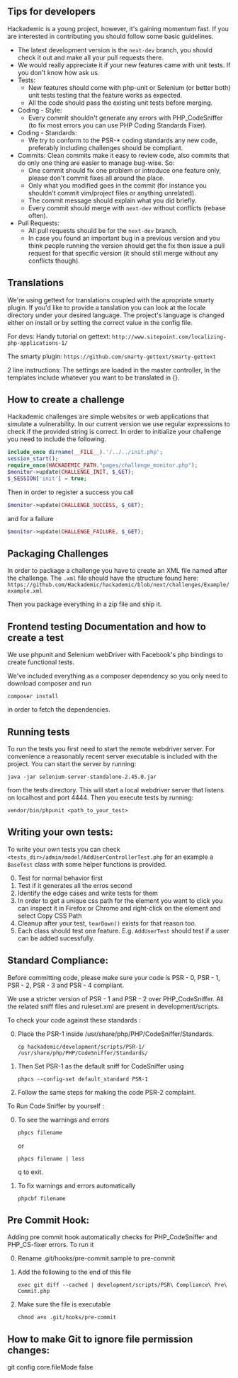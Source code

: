 Tips for developers
-------------------

Hackademic is a young project, however, it's gaining momentum fast. If you are interested in contributing you should follow some basic guidelines.

* The latest development version is the `next-dev` branch, you should check it out and make all your pull requests there.
* We would really appreciate it if your new features came with unit tests. If you don't know how ask us.
* Tests:
  * New features should come with php-unit or Selenium (or better both) unit tests testing that the feature works as expected.
  * All the code should pass the existing unit tests before merging.
* Coding - Style:
  * Every commit shouldn't generate any errors with PHP_CodeSniffer (to fix most errors you can use PHP Coding Standards Fixer).
* Coding - Standards:
  * We try to conform to the PSR-* coding standards any new code, preferably including challenges should be compliant.
* Commits: Clean commits make it easy to review code, also commits that do only one thing are easier to manage bug-wise. So:
    * One commit should fix one problem or introduce one feature only, please don't commit fixes all around the place.
    * Only what you modified goes in the commit (for instance you shouldn't commit vim/project files or anything unrelated).
    * The commit message should explain what you did briefly.
    * Every commit should merge with `next-dev` without conflicts (rebase often).
* Pull Requests:
  * All pull requests should be for the `next-dev` branch.
  * In case you found an important bug in a previous version and you think people running the version should get the fix then issue a pull request for that specific version (it should still merge without any conflicts though).


Translations
------------
We're using gettext for translations coupled with the apropriate smarty plugin.
If you'd like to provide a tanslation you can look at the locale directory under your desired language.
The project's language is changed either on install or by setting the correct value in the config file.

For devs:
Handy tutorial on gettext:
`http://www.sitepoint.com/localizing-php-applications-1/`

The smarty plugin:
`https://github.com/smarty-gettext/smarty-gettext`

2 line instructions:
The settings are loaded in the master controller,
In the templates include whatever you want to be translated in {}.


How to create a challenge
-------------------------

Hackademic challenges are simple websites or web applications that simulate a vulnerability.
In our current version we use regular expressions to check if the provided string is correct.
In order to initialize your challenge you need to include the following.

```php
include_once dirname(__FILE__).'/../../init.php';
session_start();
require_once(HACKADEMIC_PATH."pages/challenge_monitor.php");
$monitor->update(CHALLENGE_INIT, $_GET);
$_SESSION['init'] = true;
```

Then in order to register a success you call
```php
$monitor->update(CHALLENGE_SUCCESS, $_GET);
```
and for a failure 
```php
$monitor->update(CHALLENGE_FAILURE, $_GET);
```


Packaging Challenges
-----------------------------

In order to package a challenge you have to create an XML file named after the challenge. The `.xml` file should have the structure found here:
`https://github.com/Hackademic/hackademic/blob/next/challenges/Example/example.xml`

Then you package everything in a zip file and ship it.


Frontend testing Documentation and how to create a test
-------------------------------------------------------

We use phpunit and Selenium webDriver with Facebook's php bindings to create functional tests.

We've included everything as a composer dependency so you only need to download composer and run
```
composer install
```
in order to fetch the dependencies.


Running tests
-------------

To run the tests you first need to start the remote webdriver server.
For convenience a reasonably recent server executable is included with the project.
You can start the server by running:
```
java -jar selenium-server-standalone-2.45.0.jar
```
from the tests directory.
This will start a local webdriver server that listens on localhost and port 4444.
Then you execute tests by running:
```
vendor/bin/phpunit <path_to_your_test>
```


Writing your own tests:
-----------------------

To write your own tests you can check `<tests_dir>/admin/model/AddUserControllerTest.php` for an example a `BaseTest` class with some helper functions is provided.

0. Test for normal behavior first
1. Test if it generates all the erros second
3. Identify the edge cases and write tests for them
4. In order to get a unique css path for the element you want to click you can inspect it in Firefox or Chrome and right-click on the element and select Copy CSS Path
5. Cleanup after your test, `tearDown()` exists for that reason too.
6. Each class should test one feature. E.g. `AddUserTest` should test if a user can be added sucessfully.



Standard Compliance:
--------------------

Before committing code, please make sure your code is PSR - 0, PSR - 1, PSR - 2, PSR - 3 and PSR - 4 compliant.

We use a stricter version of PSR - 1 and PSR - 2 over PHP_CodeSniffer. All the related sniff files and ruleset.xml are present in development/scripts.

To check your code against these standards :

0. Place the PSR-1 inside /usr/share/php/PHP/CodeSniffer/Standards.

   ```
   cp hackademic/development/scripts/PSR-1/ /usr/share/php/PHP/CodeSniffer/Standards/
   ```
1. Then Set PSR-1 as the default sniff for CodeSniffer using

   ```
   phpcs --config-set default_standard PSR-1
   ```

2. Follow the same steps for making the code PSR-2 complaint.


To Run Code Sniffer by yourself :

0. To see the warnings and errors

   ```
   phpcs filename
   ```
   or

   ```
   phpcs filename | less
   ```
   q to exit.

1. To fix warnings and errors automatically

   ```
   phpcbf filename
   ```


Pre Commit Hook:
----------------

Adding pre commit hook automatically checks for PHP_CodeSniffer and PHP_CS-fixer
errors. To run it

0. Rename .git/hooks/pre-commit.sample to pre-commit
1. Add the following to the end of this file

   ```
   exec git diff --cached | development/scripts/PSR\ Compliance\ Pre\ Commit.php
   ```

2. Make sure the file is executable

	```
	chmod a+x .git/hooks/pre-commit
	```
How to make Git to ignore file permission changes:
-------------------------------------------------

git config core.fileMode false
